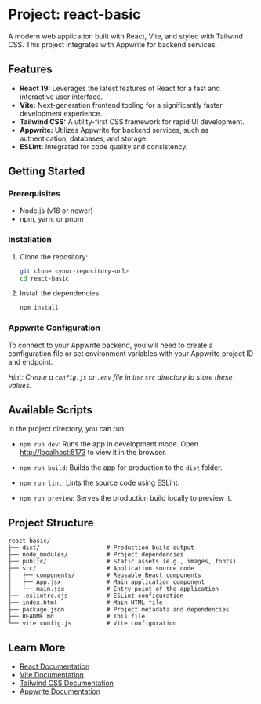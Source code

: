 # Project: react-basic

A modern web application built with React, Vite, and styled with Tailwind CSS. This project integrates with Appwrite for backend services.

## Features

- **React 19:** Leverages the latest features of React for a fast and interactive user interface.
- **Vite:** Next-generation frontend tooling for a significantly faster development experience.
- **Tailwind CSS:** A utility-first CSS framework for rapid UI development.
- **Appwrite:** Utilizes Appwrite for backend services, such as authentication, databases, and storage.
- **ESLint:** Integrated for code quality and consistency.

## Getting Started

### Prerequisites

- Node.js (v18 or newer)
- npm, yarn, or pnpm

### Installation

1.  Clone the repository:
    ```bash
    git clone <your-repository-url>
    cd react-basic
    ```

2.  Install the dependencies:
    ```bash
    npm install
    ```

### Appwrite Configuration

To connect to your Appwrite backend, you will need to create a configuration file or set environment variables with your Appwrite project ID and endpoint. 

*Hint: Create a `config.js` or `.env` file in the `src` directory to store these values.*

## Available Scripts

In the project directory, you can run:

- `npm run dev`: Runs the app in development mode. Open [http://localhost:5173](http://localhost:5173) to view it in the browser.

- `npm run build`: Builds the app for production to the `dist` folder.

- `npm run lint`: Lints the source code using ESLint.

- `npm run preview`: Serves the production build locally to preview it.

## Project Structure

```
react-basic/
├── dist/                   # Production build output
├── node_modules/           # Project dependencies
├── public/                 # Static assets (e.g., images, fonts)
├── src/                    # Application source code
│   ├── components/         # Reusable React components
│   ├── App.jsx             # Main application component
│   └── main.jsx            # Entry point of the application
├── .eslintrc.cjs           # ESLint configuration
├── index.html              # Main HTML file
├── package.json            # Project metadata and dependencies
├── README.md               # This file
└── vite.config.js          # Vite configuration
```

## Learn More

- [React Documentation](https://react.dev/)
- [Vite Documentation](https://vitejs.dev/guide/)
- [Tailwind CSS Documentation](https://tailwindcss.com/docs)
- [Appwrite Documentation](https://appwrite.io/docs)
